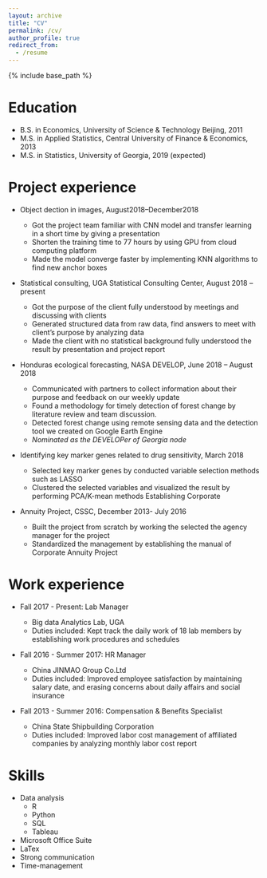 ```yaml
---
layout: archive
title: "CV"
permalink: /cv/
author_profile: true
redirect_from:
  - /resume
---
```


{% include base_path %}

Education
======
* B.S. in Economics, University of Science & Technology Beijing, 2011
* M.S. in Applied Statistics, Central University of Finance & Economics, 2013
* M.S. in Statistics, University of Georgia, 2019 (expected)

Project experience
======
* Object dection in images, August2018–December2018
    * Got the project team familiar with CNN model and transfer learning in a short time by giving a presentation
    * Shorten the training time to 77 hours by using GPU from cloud computing platform
    * Made the model converge faster by implementing KNN algorithms to find new anchor boxes

* Statistical consulting, UGA Statistical Consulting Center, August 2018 – present
    * Got the purpose of the client fully understood by meetings and discussing with clients
    * Generated structured data from raw data, find answers to meet with client’s purpose by analyzing data
    * Made the client with no statistical background fully understood the result by presentation and project report

* Honduras ecological forecasting, NASA DEVELOP, June 2018 – August 2018
    * Communicated with partners to collect information about their purpose and feedback on our weekly update
    * Found a methodology for timely detection of forest change by literature review and team discussion.
    * Detected forest change using remote sensing data and the detection tool we created on Google Earth Engine
    * *Nominated as the DEVELOPer of Georgia node*

* Identifying key marker genes related to drug sensitivity, March 2018
    * Selected key marker genes by conducted variable selection methods such as LASSO
    * Clustered the selected variables and visualized the result by performing PCA/K-mean methods Establishing Corporate

* Annuity Project, CSSC, December 2013- July 2016
    * Built the project from scratch by working the selected the agency manager for the project
    * Standardized the management by establishing the manual of Corporate Annuity Project

Work experience
======
* Fall 2017 - Present: Lab Manager
  * Big data Analytics Lab, UGA
  * Duties included: Kept track the daily work of 18 lab members by establishing work procedures and schedules

* Fall 2016 - Summer 2017: HR Manager
  * China JINMAO Group Co.Ltd
  * Duties included: Improved employee satisfaction by maintaining salary date, and erasing concerns about daily affairs and social insurance

* Fall 2013 - Summer 2016: Compensation & Benefits Specialist
  * China State Shipbuilding Corporation
  * Duties included: Improved labor cost management of affiliated companies by analyzing monthly labor cost report
  
Skills
======
* Data analysis
    * R
    * Python
    * SQL
    * Tableau
* Microsoft Office Suite
* LaTex
* Strong communication
* Time-management
